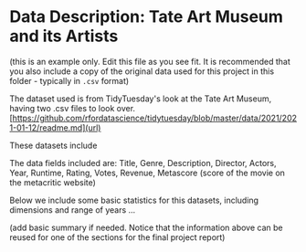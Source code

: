 # Data Description: Tate Art Museum and its Artists

(this is an example only. Edit this file as you see fit. It is recommended that you also include a copy of the original data used for this project in this folder - typically in `.csv` format)

The dataset used is from TidyTuesday's look at the Tate Art Museum, having two .csv files to look over.
[https://github.com/rfordatascience/tidytuesday/blob/master/data/2021/2021-01-12/readme.md](url)

These datasets include

The data fields included are: Title, Genre, Description, Director, Actors, Year, Runtime, Rating, Votes, Revenue, Metascore (score of the movie on the metacritic website)

Below we include some basic statistics for this datasets, including dimensions and range of years ...

(add basic summary if needed. Notice that the information above can be reused for one of the sections for the final project report)
